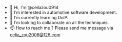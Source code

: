 - 👋 Hi, I’m @ceilazou0914
- 👀 I’m interested in automotive software development.
- 🌱 I’m currently learning DoIP.
- 💞️ I’m looking to collaborate on all the techniques.
- 📫 How to reach me ? Please send me message via celia_zou2008@126.com

<!---
ceilazou0914/ceilazou0914 is a ✨ special ✨ repository because its `README.md` (this file) appears on your GitHub profile.
You can click the Preview link to take a look at your changes.
--->
